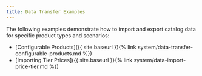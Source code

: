```yaml
---
title: Data Transfer Examples
---
```


The following examples demonstrate how to import and export catalog data for specific product types and scenarios:

-  [Configurable Products]({{ site.baseurl }}{% link system/data-transfer-configurable-products.md %})
-  [Importing Tier Prices]({{ site.baseurl }}{% link system/data-import-price-tier.md %})